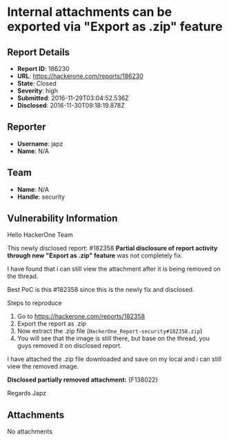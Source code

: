 # Internal attachments can be exported via "Export as .zip" feature

## Report Details
- **Report ID**: 186230
- **URL**: https://hackerone.com/reports/186230
- **State**: Closed
- **Severity**: high
- **Submitted**: 2016-11-29T03:04:52.536Z
- **Disclosed**: 2016-11-30T09:18:19.878Z

## Reporter
- **Username**: japz
- **Name**: N/A

## Team
- **Name**: N/A
- **Handle**: security

## Vulnerability Information
Hello HackerOne Team

This newly disclosed report: #182358 __Partial disclosure of report activity through new "Export as .zip" feature__ was not completely fix.

I have found that i can still view the attachment after it is being removed on the thread.

Best PoC is this #182358 since this is the newly fix and disclosed.

Steps to reproduce

  1. Go to https://hackerone.com/reports/182358
  2. Export the report as .zip
  3. Now extract the .zip file (`HackerOne_Report-security#182358.zip`)
  4. You will see that the image is still there, but base on the thread, you guys removed it on disclosed report.

I have attached the .zip file downloaded and save on my local and i can still view the removed image.

__Disclosed partially removed attachment:__ {F138022}

Regards
Japz


## Attachments
No attachments
